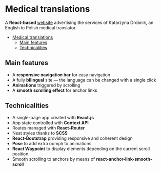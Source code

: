 # Medical translations

A **React-based** [website](https://drobnik.biz/) advertising the services of Katarzyna Drobnik, an English to Polish medical translator.

- [Medical translations](#medical-translations)
  - [Main features](#main-features)
  - [Technicalities](#technicalities)

## Main features

* A **responsive navigation bar** for easy navigation
* A fully **bilingual** site — the language can be changed with a single click
* **Animations** triggered by scrolling
* A **smooth scrolling effect** for anchor links

## Technicalities

* A single-page app created with **React.js**
* App state controlled with **Context API**
* Routes managed with **React-Router**
* Neat styles thanks to **SCSS**
* **React-Bootstrap** providing responsive and coherent design
* **Pose** to add extra oomph to animations
* **React Waypoint** to display elements depending on the current scroll position
* Smooth scrolling to anchors by means of **react-anchor-link-smooth-scroll**
